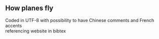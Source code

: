 ## How planes fly
Coded in UTF-8 with possibility to have Chinese comments and French accents   
referencing website in bibtex

